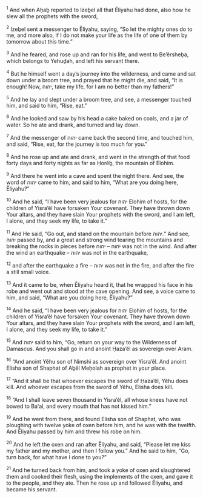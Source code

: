 <sup>1</sup> And when Aḥaḇ reported to Izeḇel all that Ĕliyahu had done, also how he slew all the prophets with the sword,

<sup>2</sup> Izeḇel sent a messenger to Ĕliyahu, saying, “So let the mighty ones do to me, and more also, if I do not make your life as the life of one of them by tomorrow about this time.”

<sup>3</sup> And he feared, and rose up and ran for his life, and went to Be’ĕrsheḇa, which belongs to Yehuḏah, and left his servant there.

<sup>4</sup> But he himself went a day’s journey into the wilderness, and came and sat down under a broom tree, and prayed that he might die, and said, “It is enough! Now, יהוה, take my life, for I am no better than my fathers!”

<sup>5</sup> And he lay and slept under a broom tree, and see, a messenger touched him, and said to him, “Rise, eat.”

<sup>6</sup> And he looked and saw by his head a cake baked on coals, and a jar of water. So he ate and drank, and turned and lay down.

<sup>7</sup> And the messenger of יהוה came back the second time, and touched him, and said, “Rise, eat, for the journey is too much for you.”

<sup>8</sup> And he rose up and ate and drank, and went in the strength of that food forty days and forty nights as far as Ḥorĕḇ, the mountain of Elohim.

<sup>9</sup> And there he went into a cave and spent the night there. And see, the word of יהוה came to him, and said to him, “What are you doing here, Ĕliyahu?”

<sup>10</sup> And he said, “I have been very jealous for יהוה Elohim of hosts, for the children of Yisra’ĕl have forsaken Your covenant. They have thrown down Your altars, and they have slain Your prophets with the sword, and I am left, I alone, and they seek my life, to take it.”

<sup>11</sup> And He said, “Go out, and stand on the mountain before יהוה.” And see, יהוה passed by, and a great and strong wind tearing the mountains and breaking the rocks in pieces before יהוה – יהוה was not in the wind. And after the wind an earthquake – יהוה was not in the earthquake,

<sup>12</sup> and after the earthquake a fire – יהוה was not in the fire, and after the fire a still small voice.

<sup>13</sup> And it came to be, when Ĕliyahu heard it, that he wrapped his face in his robe and went out and stood at the cave opening. And see, a voice came to him, and said, “What are you doing here, Ĕliyahu?”

<sup>14</sup> And he said, “I have been very jealous for יהוה Elohim of hosts, for the children of Yisra’ĕl have forsaken Your covenant. They have thrown down Your altars, and they have slain Your prophets with the sword, and I am left, I alone, and they seek my life, to take it.”

<sup>15</sup> And יהוה said to him, “Go, return on your way to the Wilderness of Damascus. And you shall go in and anoint Ḥaza’ĕl as sovereign over Aram.

<sup>16</sup> “And anoint Yĕhu son of Nimshi as sovereign over Yisra’ĕl. And anoint Elisha son of Shaphat of Aḇĕl Meḥolah as prophet in your place.

<sup>17</sup> “And it shall be that whoever escapes the sword of Ḥaza’ĕl, Yĕhu does kill. And whoever escapes from the sword of Yĕhu, Elisha does kill.

<sup>18</sup> “And I shall leave seven thousand in Yisra’ĕl, all whose knees have not bowed to Ba‛al, and every mouth that has not kissed him.”

<sup>19</sup> And he went from there, and found Elisha son of Shaphat, who was ploughing with twelve yoke of oxen before him, and he was with the twelfth. And Ĕliyahu passed by him and threw his robe on him.

<sup>20</sup> And he left the oxen and ran after Ĕliyahu, and said, “Please let me kiss my father and my mother, and then I follow you.” And he said to him, “Go, turn back, for what have I done to you?”

<sup>21</sup> And he turned back from him, and took a yoke of oxen and slaughtered them and cooked their flesh, using the implements of the oxen, and gave it to the people, and they ate. Then he rose up and followed Ĕliyahu, and became his servant.

